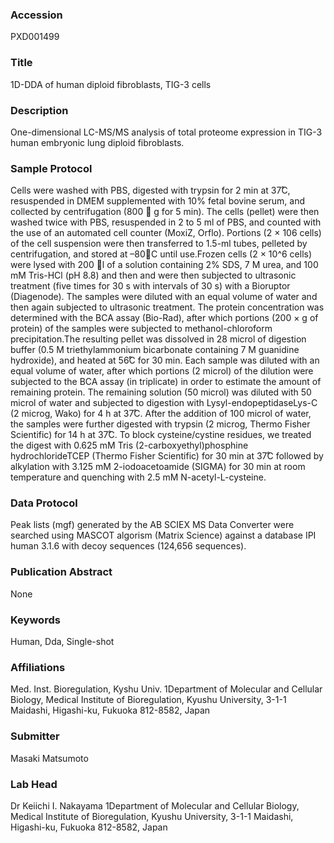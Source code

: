 ### Accession
PXD001499

### Title
1D-DDA of human diploid fibroblasts, TIG-3 cells

### Description
One-dimensional LC-MS/MS analysis of total proteome expression in TIG-3 human embryonic lung diploid fibroblasts.

### Sample Protocol
Cells were washed with PBS, digested with trypsin for 2 min at 37̊C, resuspended in DMEM supplemented with 10% fetal bovine serum, and collected by centrifugation (800  g for 5 min). The cells (pellet) were then washed twice with PBS, resuspended in 2 to 5 ml of PBS, and counted with the use of an automated cell counter (MoxiZ, Orflo). Portions (2 × 106 cells) of the cell suspension were then transferred to 1.5-ml tubes, pelleted by centrifugation, and stored at –80C until use.Frozen cells (2 ×  10^6 cells) were lysed with 200 l of a solution containing 2% SDS, 7 M urea, and 100 mM Tris-HCl (pH 8.8) and then  and were then subjected to ultrasonic treatment (five times for 30 s with intervals of 30 s) with a Bioruptor (Diagenode). The samples were diluted with an equal volume of water and then again subjected to ultrasonic treatment. The protein concentration was determined with the BCA assay (Bio-Rad), after which portions (200 × g of protein) of the samples were subjected to methanol-chloroform precipitation.The resulting pellet was dissolved in 28 microl of digestion buffer (0.5 M triethylammonium bicarbonate containing 7 M guanidine hydroxide), and heated at 56̊C for 30 min. Each sample was diluted with an equal volume of water, after which portions (2 microl) of the dilution were subjected to the BCA assay (in triplicate) in order to estimate the amount of remaining protein. The remaining solution (50 microl) was diluted with 50 microl of water and subjected to digestion with Lysyl-endopeptidaseLys-C (2 microg, Wako) for 4 h at 37̊C. After the addition of 100 microl of water, the samples were further digested with trypsin (2 microg, Thermo Fisher Scientific) for 14 h at 37̊C. To block cysteine/cystine residues, we treated the digest with 0.625 mM Tris (2-carboxyethyl)phosphine hydrochlorideTCEP (Thermo Fisher Scientific) for 30 min at 37̊C followed by alkylation with 3.125 mM 2-iodoacetoamide (SIGMA) for 30 min at room temperature and quenching with 2.5 mM N-acetyl-L-cysteine.

### Data Protocol
Peak lists (mgf) generated by the AB SCIEX MS Data Converter were searched using MASCOT algorism (Matrix Science) against a database IPI human 3.1.6  with decoy sequences (124,656 sequences).

### Publication Abstract
None

### Keywords
Human, Dda, Single-shot

### Affiliations
Med. Inst. Bioregulation, Kyshu Univ.
1Department of Molecular and Cellular Biology, Medical Institute of Bioregulation, Kyushu University, 3-1-1 Maidashi, Higashi-ku, Fukuoka 812-8582, Japan

### Submitter
Masaki Matsumoto

### Lab Head
Dr Keiichi I. Nakayama
1Department of Molecular and Cellular Biology, Medical Institute of Bioregulation, Kyushu University, 3-1-1 Maidashi, Higashi-ku, Fukuoka 812-8582, Japan



